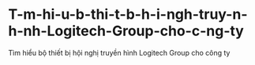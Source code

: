 # T-m-hi-u-b-thi-t-b-h-i-ngh-truy-n-h-nh-Logitech-Group-cho-c-ng-ty
Tìm hiểu bộ thiết bị hội nghị truyền hình Logitech Group cho công ty
